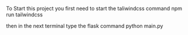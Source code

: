 
To Start this project you first need to start the taliwindcss command 
npm run tailwindcss

then in the next terminal type the flask command 
python main.py
